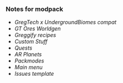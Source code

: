 ### Notes for modpack
- *GregTech x UndergroundBiomes compat*
- *GT Ores Worldgen*
- *Greggify recipes*
- *Custom Stuff*
- *Quests*
- *AR Planets*
- *Packmodes*
- *Main menu*
- *Issues template*
